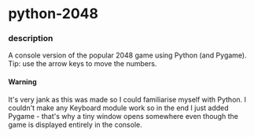 # python-2048

### description
A console version of the popular 2048 game using Python (and Pygame). 
Tip: use the arrow keys to move the numbers.

#### Warning
It's very jank as this was made so I could familiarise myself with Python.
I couldn't make any Keyboard module work so in the end I just added Pygame - that's why a tiny window opens somewhere even though the game is displayed entirely in the console.
